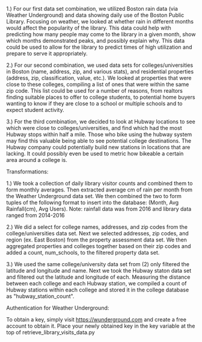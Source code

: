1.) For our first data set combination, we utilized Boston rain data (via Weather Underground) and data showing daily use of the Boston Public Library. Focusing on weather, we looked at whether rain in different months would affect the popularity of the library. This data could help with predicting how many people may come to the library in a given month, show which months demonstrated peaks, and possibly explain why. This data could be used to allow for the library to predict times of high utilization and prepare to serve it appropriately.

2.) For our second combination, we used data sets for colleges/universities in Boston (name, address, zip, and various stats), and residential properties (address, zip, classification, value, etc.). We looked at properties that were close to these colleges, compiling a list of ones that were within the same zip code. This list could be used for a number of reasons, from realtors finding suitable places to offer to college students, 	to potential home buyers wanting to know if they are close to a school or multiple schools and to expect student activity.

3.) For the third combination, we decided to look at Hubway locations to see which were close to colleges/universities, and find which had the most Hubway stops within half a mile. Those who bike using the hubway system may find this valuable being able to see potential college destinations. The Hubway company could potentially build new stations in locations that are lacking. It could possibly even be used to metric how bikeable a certain area around a college is.

Transformations:

1.) We took a collection of daily library visitor counts and combined them to form monthly averages. Then extracted average cm of rain per month from the Weather Underground data set. We then combined the two to form tuples of the following format to insert into the database: (Month, Avg Rainfall(cm), Avg Users). Note: rainfall data was from 2016 and library data ranged from 2014-2016

2.) We did a select for college names, addresses, and zip codes from the college/universities data set. Next we selected addresses, zip codes, and region (ex. East Boston) from the property assessment data set. We then aggregated properties and colleges together based on their zip codes and added a count, num_schools, to the filtered property data set.

3.) We used the same college/university data set from (2) only filtered the latitude and longitude and name. Next we took the Hubway staton data set and filtered out the latitude and longitude of each. Measuring the distance between each college and each Hubway station, we compiled a count of Hubway stations within each college and stored it in the college database as "hubway_station_count".

Authentication for Weather Underground:

To obtain a key, simply visit https://wunderground.com and create a free account to obtain it. Place your newly obtained key in the key variable at the top of retrieve_library_visits_data.py




